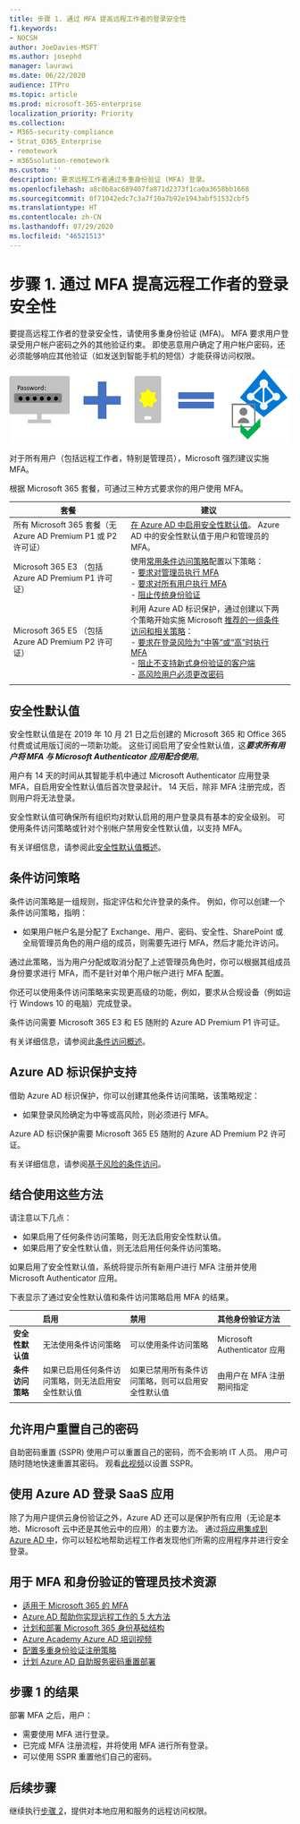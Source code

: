 ```yaml
---
title: 步骤 1. 通过 MFA 提高远程工作者的登录安全性
f1.keywords:
- NOCSH
author: JoeDavies-MSFT
ms.author: josephd
manager: laurawi
ms.date: 06/22/2020
audience: ITPro
ms.topic: article
ms.prod: microsoft-365-enterprise
localization_priority: Priority
ms.collection:
- M365-security-compliance
- Strat_O365_Enterprise
- remotework
- m365solution-remotework
ms.custom: ''
description: 要求远程工作者通过多重身份验证 (MFA) 登录。
ms.openlocfilehash: a8c0b8ac689407fa871d2373f1ca0a3658bb1668
ms.sourcegitcommit: 0f71042edc7c3a7f10a7b92e1943abf51532cbf5
ms.translationtype: HT
ms.contentlocale: zh-CN
ms.lasthandoff: 07/29/2020
ms.locfileid: "46521513"
---
```

# <a name="step-1-increase-sign-in-security-for-remote-workers-with-mfa"></a>步骤 1. 通过 MFA 提高远程工作者的登录安全性

要提高远程工作者的登录安全性，请使用多重身份验证 (MFA)。 MFA 要求用户登录受用户帐户密码之外的其他验证约束。 即使恶意用户确定了用户帐户密码，还必须能够响应其他验证（如发送到智能手机的短信）才能获得访问权限。

![正确的密码和其他验证会导致登录成功](../media/empower-people-to-work-remotely/remote-workers-mfa.png)

对于所有用户（包括远程工作者，特别是管理员），Microsoft 强烈建议实施 MFA。

根据 Microsoft 365 套餐，可通过三种方式要求你的用户使用 MFA。

|套餐  |建议  |
|---------|---------|
|所有 Microsoft 365 套餐（无 Azure AD Premium P1 或 P2 许可证）     |[在 Azure AD 中启用安全性默认值](https://docs.microsoft.com/azure/active-directory/fundamentals/concept-fundamentals-security-defaults)。 Azure AD 中的安全性默认值于用户和管理员的 MFA。   |
|Microsoft 365 E3 （包括 Azure AD Premium P1 许可证）     | 使用[常用条件访问策略](https://docs.microsoft.com/azure/active-directory/conditional-access/concept-conditional-access-policy-common)配置以下策略： <br>- [要求对管理员执行 MFA](https://docs.microsoft.com/azure/active-directory/conditional-access/howto-conditional-access-policy-admin-mfa) <br>- [要求对所有用户执行 MFA](https://docs.microsoft.com/azure/active-directory/conditional-access/howto-conditional-access-policy-all-users-mfa) <br> - [阻止传统身份验证](https://docs.microsoft.com/azure/active-directory/conditional-access/howto-conditional-access-policy-block-legacy)       |
|Microsoft 365 E5 （包括 Azure AD Premium P2 许可证）     | 利用 Azure AD 标识保护，通过创建以下两个策略开始实施 Microsoft [推荐的一组条件访问和相关策略](../enterprise/identity-access-policies.md)：<br> - [要求在登录风险为“中等”或“高”时执行 MFA](../enterprise/identity-access-policies.md#require-mfa-based-on-sign-in-risk) <br>- [阻止不支持新式身份验证的客户端](../enterprise/identity-access-policies.md#block-clients-that-dont-support-modern-authentication)<br>- [高风险用户必须更改密码](../enterprise/identity-access-policies.md#high-risk-users-must-change-password)       |
| | |

## <a name="security-defaults"></a>安全性默认值

安全性默认值是在 2019 年 10 月 21 日之后创建的 Microsoft 365 和 Office 365 付费或试用版订阅的一项新功能。 这些订阅启用了安全性默认值，这***要求所有用户将 MFA 与 Microsoft Authenticator 应用配合使用***。
 
用户有 14 天的时间从其智能手机中通过 Microsoft Authenticator 应用登录 MFA，自启用安全性默认值后首次登录起计。 14 天后，除非 MFA 注册完成，否则用户将无法登录。

安全性默认值可确保所有组织均对默认启用的用户登录具有基本的安全级别。 可使用条件访问策略或针对个别帐户禁用安全性默认值，以支持 MFA。

有关详细信息，请参阅此[安全性默认值概述](https://docs.microsoft.com/azure/active-directory/fundamentals/concept-fundamentals-security-defaults)。

## <a name="conditional-access-policies"></a>条件访问策略

条件访问策略是一组规则，指定评估和允许登录的条件。 例如，你可以创建一个条件访问策略，指明：

- 如果用户帐户名是分配了 Exchange、用户、密码、安全性、SharePoint 或全局管理员角色的用户组的成员，则需要先进行 MFA，然后才能允许访问。

通过此策略，当为用户分配或取消分配了上述管理员角色时，你可以根据其组成员身份要求进行 MFA，而不是针对单个用户帐户进行 MFA 配置。

你还可以使用条件访问策略来实现更高级的功能，例如，要求从合规设备（例如运行 Windows 10 的电脑）完成登录。

条件访问需要 Microsoft 365 E3 和 E5 随附的 Azure AD Premium P1 许可证。

有关详细信息，请参阅此[条件访问概述](https://docs.microsoft.com/azure/active-directory/conditional-access/overview)。

## <a name="azure-ad-identity-protection-support"></a>Azure AD 标识保护支持

借助 Azure AD 标识保护，你可以创建其他条件访问策略，该策略规定：

- 如果登录风险确定为中等或高风险，则必须进行 MFA。

Azure AD 标识保护需要 Microsoft 365 E5 随附的 Azure AD Premium P2 许可证。

有关详细信息，请参阅[基于风险的条件访问](https://docs.microsoft.com/azure/active-directory/conditional-access/howto-conditional-access-policy-risk#require-mfa-medium-or-high-sign-in-risk-users)。

## <a name="using-these-methods-together"></a>结合使用这些方法

请注意以下几点：

- 如果启用了任何条件访问策略，则无法启用安全性默认值。
- 如果启用了安全性默认值，则无法启用任何条件访问策略。

如果启用了安全性默认值，系统将提示所有新用户进行 MFA 注册并使用 Microsoft Authenticator 应用。 

下表显示了通过安全性默认值和条件访问策略启用 MFA 的结果。

|| 启用 | 禁用 | 其他身份验证方法 |
|:-------|:-----|:-------|:-------|
| **安全性默认值**  | 无法使用条件访问策略 | 可以使用条件访问策略 | Microsoft Authenticator 应用 |
| **条件访问策略** | 如果已启用任何条件访问策略，则无法启用安全性默认值 | 如果已禁用所有条件访问策略，则可以启用安全性默认值  | 由用户在 MFA 注册期间指定  |
||||

## <a name="let-your-users-reset-their-own-passwords"></a>允许用户重置自己的密码

自助密码重置 (SSPR) 使用户可以重置自己的密码，而不会影响 IT 人员。 用户可随时随地快速重置其密码。 观看[此视频](https://go.microsoft.com/fwlink/?linkid=2128524)以设置 SSPR。

## <a name="sign-in-to-saas-apps-with-azure-ad"></a>使用 Azure AD 登录 SaaS 应用

除了为用户提供云身份验证之外，Azure AD 还可以是保护所有应用（无论是本地、Microsoft 云中还是其他云中的应用）的主要方法。 通过[将应用集成到 Azure AD 中](https://docs.microsoft.com/azure/active-directory/manage-apps/plan-an-application-integration)，你可以轻松地帮助远程工作者发现他们所需的应用程序并进行安全登录。

## <a name="admin-technical-resources-for-mfa-and-identity"></a>用于 MFA 和身份验证的管理员技术资源

- [适用于 Microsoft 365 的 MFA](https://docs.microsoft.com/microsoft-365/admin/security-and-compliance/multi-factor-authentication-microsoft-365)
- [Azure AD 帮助你实现远程工作的 5 大方法](https://techcommunity.microsoft.com/t5/azure-active-directory-identity/top-5-ways-your-azure-ad-can-help-you-enable-remote-work/ba-p/1144691)
- [计划和部署 Microsoft 365 身份基础结构](https://docs.microsoft.com/microsoft-365/enterprise/identity-infrastructure?view=o365-worldwide#plan-and-deploy-your-microsoft-365-enterprise-identity-infrastructure)
- [Azure Academy Azure AD 培训视频](https://www.youtube.com/watch?v=pN8o0owHfI0&list=PL-V4YVm6AmwUFpC3rXr2i2piRQ708q_ia)
- [配置多重身份验证注册策略](https://docs.microsoft.com/azure/active-directory/identity-protection/howto-identity-protection-configure-mfa-policy)
- [计划 Azure AD 自助服务密码重置部署](https://docs.microsoft.com/azure/active-directory/authentication/howto-sspr-deployment)

## <a name="results-of-step-1"></a>步骤 1 的结果

部署 MFA 之后，用户：

- 需要使用 MFA 进行登录。
- 已完成 MFA 注册流程，并将使用 MFA 进行所有登录。
- 可以使用 SSPR 重置他们自己的密码。

## <a name="next-step"></a>后续步骤

继续执行[步骤 2](empower-people-to-work-remotely-remote-access.md)，提供对本地应用和服务的远程访问权限。
